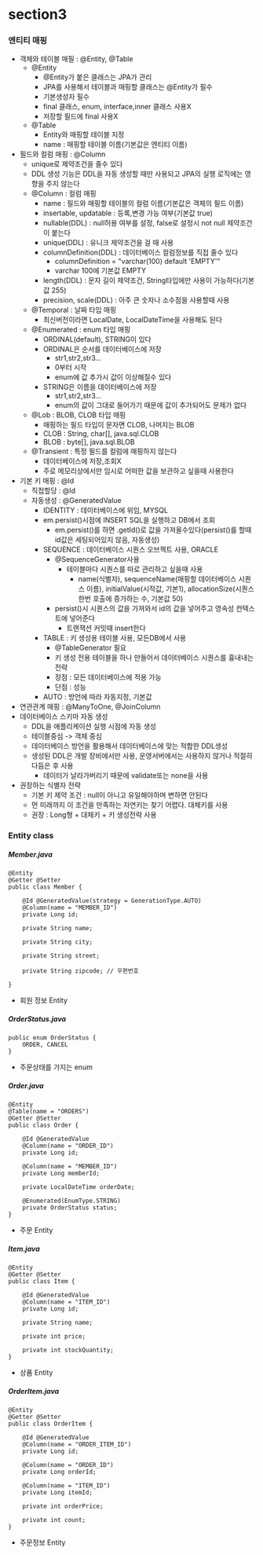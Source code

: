 # section3

### 엔티티 매핑
- 객체와 테이블 매필 : @Entity, @Table
    - @Entity
        - @Entity가 붙은 클래스는 JPA가 관리
        - JPA를 사용해서 테이블과 매핑할 클래스는 @Entity가 필수
        - 기본생성자 필수
        - final 클래스, enum, interface,inner 클래스 사용X
        - 저장할 필드에 final 사용X
    - @Table
        - Entity와 매핑할 테이블 지정
        - name : 매핑할 테이블 이름(기본값은 엔티티 이름)
- 필드와 컬럼 매핑 : @Column
    - unique로 제약조건을 줄수 있다
    - DDL 생성 기능은 DDL을 자동 생성할 때만 사용되고 JPA의 실행 로직에는 영향을 주지 않는다
    - @Column : 컬럼 매핑
        - name : 필드와 매핑할 테이블의 컬럼 이름(기본값은 객체의 필드 이름)
        - insertable, updatable : 등록,변경 가능 여부(기본값 true)
        - nullable(DDL) : null허용 여부를 설정, false로 설정시 not null 제약조건이 붙는다
        - unique(DDL) : 유니크 제약조건을 걸 때 사용
        - columnDefinition(DDL) : 데이터베이스 컬럼정보를 직접 줄수 있다
            - columnDefinition = "varchar(100) default 'EMPTY'"
            - varchar 100에 기본값 EMPTY
        - length(DDL) : 문자 길이 제약조건, String타입에만 사용이 가능하다(기본값 255)
        - precision, scale(DDL) : 아주 큰 숫자나 소수점을 사용할때 사용
    - @Temporal : 날짜 타입 매핑
        - 최신버전이라면 LocalDate, LocalDateTime을 사용해도 된다
    - @Enumerated : enum 타입 매핑
        - ORDINAL(default), STRING이 있다
        - ORDINAL은 순서를 데이터베이스에 저장
            - str1,str2,str3...
            - 0부터 시작
            - enum에 값 추가시 값이 이상해질수 있다
        - STRING은 이름을 데이터베이스에 저장
            - str1,str2,str3...
            - enum의 값이 그대로 들어가기 때문에 값이 추가되어도 문제가 없다
    - @Lob : BLOB, CLOB 타입 매핑
        - 매핑하는 필드 타입이 문자면 CLOB, 나머지는 BLOB
        - CLOB : String, char[], java.sql.CLOB
        - BLOB : byte[], java.sql.BLOB
    - @Transient : 특정 필드를 컬럼에 매핑하지 않는다
        - 데이터베이스에 저장,조회X
        - 주로 메모리상에서만 임시로 어떠한 값을 보관하고 싶을때 사용한다
- 기본 키 매핑 : @Id
    - 직접할당 : @Id
    - 자동생성 : @GeneratedValue
        - IDENTITY : 데이터베이스에 위임, MYSQL
        - em.persist()시점에 INSERT SQL을 실행하고 DB에서 조회
            - em.persist()를 하면 .getId()로 값을 가져올수있다(persist()를 할때 id값은 세팅되어있지 않음, 자동생성)
        - SEQUENCE : 데이터베이스 시퀀스 오브젝트 사용, ORACLE
            - @SequenceGenerator사용
                - 테이블마다 시퀀스를 따로 관리하고 싶을때 사용
                    - name(식별자), sequenceName(매핑할 데이터베이스 시퀀스 이름), initialValue(시작값, 기본1), allocationSize(시퀀스 한번 호출에 증가하는 수, 기본값 50)
            - persist()시 시퀀스의 값을 가져와서 id의 값을 넣어주고 영속성 컨텍스트에 넣어준다
                - 트랜잭션 커밋때 insert한다
        - TABLE : 키 생성용 테이블 사용, 모든DB에서 사용
            - @TableGenerator 필요
            - 키 생성 전용 테이블을 하나 만들어서 데이터베이스 시퀀스를 흉내내는 전략
            - 장점 : 모든 데이터베이스에 적용 가능
            - 단점 : 성능
        - AUTO : 방언에 따라 자동지정, 기본값 
- 연관관계 매핑 : @ManyToOne, @JoinColumn
- 데이터베이스 스키마 자동 생성
    - DDL을 애플리케이션 실행 시점에 자동 생성
    - 테이블중심 -> 객체 중심
    - 데이터베이스 방언을 활용해서 데이터베이스에 맞는 적합한 DDL생성
    - 생성된 DDL은 개발 장비에서만 사용, 운영서버에서는 사용하지 않거나 적절히 다듬은 후 사용
        - 데이터가 날라가버리기 때문에 validate또는 none을 사용
- 권장하는 식별자 전략
    - 기본 키 제약 조건 : null이 아니고 유일해야하며 변하면 안된다
    - 먼 미래까지 이 조건을 만족하는 자연키는 찾기 어렵다. 대체키를 사용
    - 권장 : Long형 + 대체키 + 키 생성전략 사용

### Entity class
##### Member.java
```
@Entity
@Getter @Setter
public class Member {
	
	@Id @GeneratedValue(strategy = GenerationType.AUTO)
	@Column(name = "MEMBER_ID")
	private Long id;
	
	private String name;
	
	private String city;
	
	private String street;
	
	private String zipcode; // 우편번호
	
}
```
- 회원 정보 Entity

##### OrderStatus.java
```
public enum OrderStatus {
	ORDER, CANCEL
}
```
- 주문상태를 가지는 enum

##### Order.java
```
@Entity
@Table(name = "ORDERS")
@Getter @Setter
public class Order {
	
	@Id @GeneratedValue
	@Column(name = "ORDER_ID")
	private Long id;
	
	@Column(name = "MEMBER_ID")
	private Long memberId;
	
	private LocalDateTime orderDate;
	
	@Enumerated(EnumType.STRING)
	private OrderStatus status;
}
```
- 주문 Entity

##### Item.java
```
@Entity
@Getter @Setter
public class Item {
	
	@Id @GeneratedValue
	@Column(name = "ITEM_ID")
	private Long id;
	
	private String name;
	
	private int price;
	
	private int stockQuantity;
}
```
- 상품 Entity

##### OrderItem.java
```
@Entity
@Getter @Setter
public class OrderItem {
	
	@Id @GeneratedValue
	@Column(name = "ORDER_ITEM_ID")
	private Long id;
	
	@Column(name = "ORDER_ID")
	private Long orderId;
	
	@Column(name = "ITEM_ID")
	private Long itemId;
	
	private int orderPrice;
	
	private int count;
}
```
- 주문정보 Entity